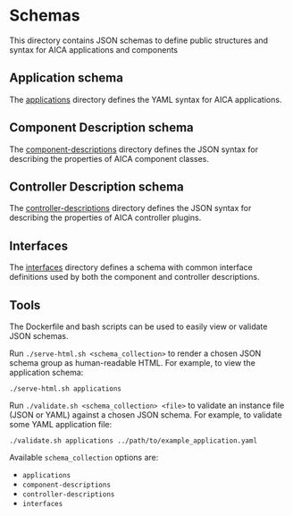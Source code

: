 # Schemas

This directory contains JSON schemas to define public structures and syntax for AICA applications and components

## Application schema

The [applications](./applications) directory defines the YAML syntax for AICA applications.

## Component Description schema

The [component-descriptions](./component-descriptions) directory defines the JSON syntax for describing the properties
of AICA component classes.

## Controller Description schema

The [controller-descriptions](./controller-descriptions) directory defines the JSON syntax for describing the properties
of AICA controller plugins.

## Interfaces

The [interfaces](./interfaces) directory defines a schema with common interface definitions used by both
the component and controller descriptions.

## Tools

The Dockerfile and bash scripts can be used to easily view or validate JSON schemas.

Run `./serve-html.sh <schema_collection>` to render a chosen JSON schema group as human-readable HTML.
For example, to view the application schema:
```shell
./serve-html.sh applications
```

Run `./validate.sh <schema_collection> <file>` to validate an instance file (JSON or YAML) against a chosen JSON schema.
For example, to validate some YAML application file:
```shell
./validate.sh applications ../path/to/example_application.yaml
```

Available `schema_collection` options are:
- `applications`
- `component-descriptions`
- `controller-descriptions`
- `interfaces`
